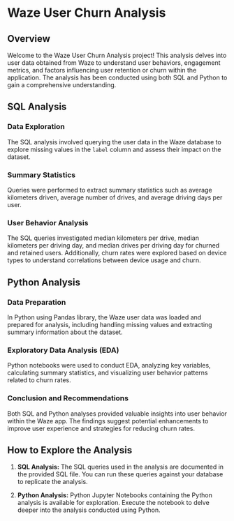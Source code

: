 
# Waze User Churn Analysis

## Overview

Welcome to the Waze User Churn Analysis project! This analysis delves into user data obtained from Waze to understand user behaviors, engagement metrics, and factors influencing user retention or churn within the application. The analysis has been conducted using both SQL and Python to gain a comprehensive understanding.

## SQL Analysis

### Data Exploration

The SQL analysis involved querying the user data in the Waze database to explore missing values in the `label` column and assess their impact on the dataset.

### Summary Statistics

Queries were performed to extract summary statistics such as average kilometers driven, average number of drives, and average driving days per user.

### User Behavior Analysis

The SQL queries investigated median kilometers per drive, median kilometers per driving day, and median drives per driving day for churned and retained users. Additionally, churn rates were explored based on device types to understand correlations between device usage and churn.

## Python Analysis

### Data Preparation

In Python using Pandas library, the Waze user data was loaded and prepared for analysis, including handling missing values and extracting summary information about the dataset.

### Exploratory Data Analysis (EDA)

Python notebooks were used to conduct EDA, analyzing key variables, calculating summary statistics, and visualizing user behavior patterns related to churn rates.

### Conclusion and Recommendations

Both SQL and Python analyses provided valuable insights into user behavior within the Waze app. The findings suggest potential enhancements to improve user experience and strategies for reducing churn rates.

## How to Explore the Analysis

1. **SQL Analysis:** The SQL queries used in the analysis are documented in the provided SQL file. You can run these queries against your database to replicate the analysis.

2. **Python Analysis:** Python Jupyter Notebooks containing the Python analysis is available for exploration. Execute the notebook to delve deeper into the analysis conducted using Python.
